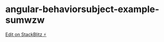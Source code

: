 # angular-behaviorsubject-example-sumwzw

[Edit on StackBlitz ⚡️](https://stackblitz.com/edit/angular-behaviorsubject-example-sumwzw)